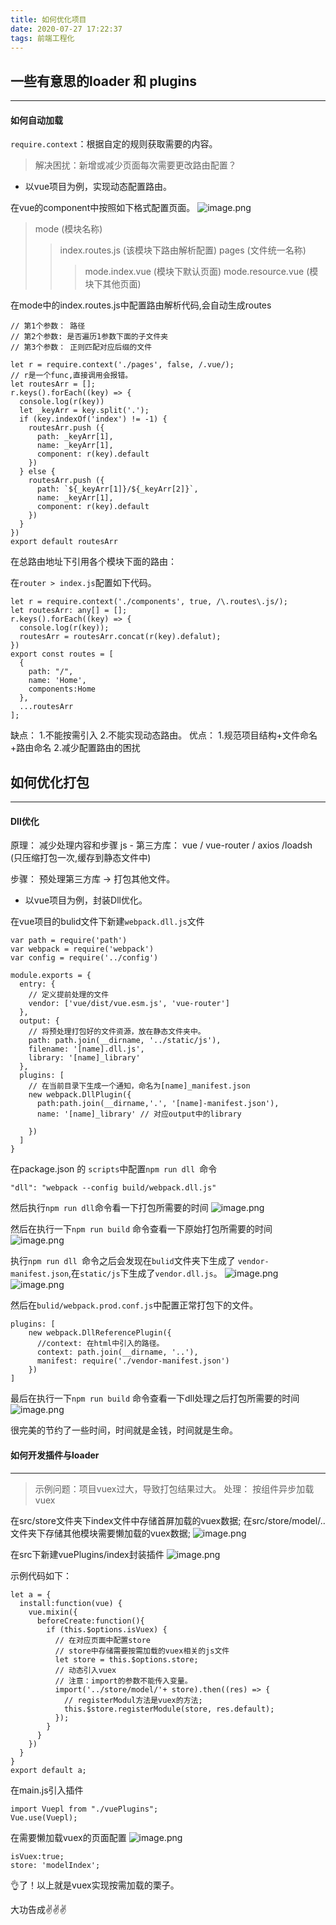 ```yaml
---
title: 如何优化项目
date: 2020-07-27 17:22:37
tags: 前端工程化
---
```




## 一些有意思的loader 和 plugins
---

#### 如何自动加载
`require.context`：根据自定的规则获取需要的内容。

> 解决困扰：新增或减少页面每次需要更改路由配置？

* 以vue项目为例，实现动态配置路由。

在vue的component中按照如下格式配置页面。
![image.png](https://upload-images.jianshu.io/upload_images/11846892-47016d33b4647d29.png?imageMogr2/auto-orient/strip%7CimageView2/2/w/1240)

> mode (模块名称)
>> index.routes.js (该模块下路由解析配置)
>> pages (文件统一名称)
>>> mode.index.vue (模块下默认页面)
>>> mode.resource.vue  (模块下其他页面)

在mode中的index.routes.js中配置路由解析代码,会自动生成routes
```
// 第1个参数： 路径
// 第2个参数: 是否遍历1参数下面的子文件夹
// 第3个参数： 正则匹配对应后缀的文件

let r = require.context('./pages', false, /.vue/);
// r是一个func,直接调用会报错。
let routesArr = [];
r.keys().forEach((key) => {
  console.log(r(key))
  let _keyArr = key.split('.');
  if (key.indexOf('index') != -1) {
    routesArr.push ({
      path: _keyArr[1],
      name: _keyArr[1],
      component: r(key).default
    })
  } else {
    routesArr.push ({
      path: `${_keyArr[1]}/${_keyArr[2]}`,
      name: _keyArr[1],
      component: r(key).default
    })
  }
})
export default routesArr
```
在总路由地址下引用各个模块下面的路由：

在`router > index.js`配置如下代码。
```
let r = require.context('./components', true, /\.routes\.js/);
let routesArr: any[] = [];
r.keys().forEach((key) => {
  console.log(r(key));
  routesArr = routesArr.concat(r(key).defalut);
})
export const routes = [
  {
    path: "/",
    name: 'Home',
    components:Home
  },
  ...routesArr
];
```
缺点： 
  1.不能按需引入
  2.不能实现动态路由。
优点：
  1.规范项目结构+文件命名+路由命名
  2.减少配置路由的困扰

## 如何优化打包
---


#### Dll优化
原理： 减少处理内容和步骤
js - 第三方库： vue / vue-router / axios /loadsh (只压缩打包一次,缓存到静态文件中)

步骤： 预处理第三方库 -> 打包其他文件。

* 以vue项目为例，封装Dll优化。

在vue项目的bulid文件下新建`webpack.dll.js`文件
```
var path = require('path')
var webpack = require('webpack')
var config = require('../config')

module.exports = {
  entry: {
    // 定义提前处理的文件
    vendor: ['vue/dist/vue.esm.js', 'vue-router']
  },
  output: {
    // 将预处理打包好的文件资源，放在静态文件夹中。
    path: path.join(__dirname, '../static/js'),
    filename: '[name].dll.js',
    library: '[name]_library'
  },
  plugins: [
    // 在当前目录下生成一个通知，命名为[name]_manifest.json
    new webpack.DllPlugin({
      path:path.join(__dirname,'.', '[name]-manifest.json'),
      name: '[name]_library' // 对应output中的library

    })
  ]
}
```
在package.json 的 `scripts`中配置`npm run dll `命令
```
"dll": "webpack --config build/webpack.dll.js"
```

然后执行`npm run dll`命令看一下打包所需要的时间
![image.png](https://upload-images.jianshu.io/upload_images/11846892-fafb831343c335b4.png?imageMogr2/auto-orient/strip%7CimageView2/2/w/1240)


然后在执行一下`npm run build` 命令查看一下原始打包所需要的时间
![image.png](https://upload-images.jianshu.io/upload_images/11846892-d5d9ff566fdbde19.png?imageMogr2/auto-orient/strip%7CimageView2/2/w/1240)


执行`npm run dll `命令之后会发现在`bulid`文件夹下生成了
`vendor-manifest.json`,在`static/js`下生成了`vendor.dll.js`。
![image.png](https://upload-images.jianshu.io/upload_images/11846892-4cf356217f7b1eb0.png?imageMogr2/auto-orient/strip%7CimageView2/2/w/1240)
![image.png](https://upload-images.jianshu.io/upload_images/11846892-4e1610e26c92530e.png?imageMogr2/auto-orient/strip%7CimageView2/2/w/1240)

然后在`bulid/webpack.prod.conf.js`中配置正常打包下的文件。

```
plugins: [
    new webpack.DllReferencePlugin({
      //context: 在html中引入的路径。
      context: path.join(__dirname, '..'),
      manifest: require('./vendor-manifest.json')
    })
]
```
最后在执行一下`npm run build` 命令查看一下dll处理之后打包所需要的时间
![image.png](https://upload-images.jianshu.io/upload_images/11846892-cd9552fdd529d347.png?imageMogr2/auto-orient/strip%7CimageView2/2/w/1240)


很完美的节约了一些时间，时间就是金钱，时间就是生命。
#### 如何开发插件与loader
---

> 示例问题：项目vuex过大，导致打包结果过大。
> 处理： 按组件异步加载vuex

在src/store文件夹下index文件中存储首屏加载的vuex数据;
在src/store/model/.. 文件夹下存储其他模块需要懒加载的vuex数据;
![image.png](https://upload-images.jianshu.io/upload_images/11846892-5b5262f39bc46f2c.png?imageMogr2/auto-orient/strip%7CimageView2/2/w/1240)

在src下新建vuePlugins/index封装插件
![image.png](https://upload-images.jianshu.io/upload_images/11846892-8799f362b4bdfdff.png?imageMogr2/auto-orient/strip%7CimageView2/2/w/1240)

示例代码如下：
```
let a = {
  install:function(vue) {
    vue.mixin({
      beforeCreate:function(){
        if (this.$options.isVuex) {
          // 在对应页面中配置store
          // store中存储需要按需加载的vuex相关的js文件
          let store = this.$options.store;
          // 动态引入vuex
          // 注意：import的参数不能传入变量。
          import('../store/model/'+ store).then((res) => {
            // registerModul方法是vuex的方法;
            this.$store.registerModule(store, res.default);
          });
        }
      }
    })
  }
}
export default a;
```
在main.js引入插件
```
import Vuepl from "./vuePlugins";
Vue.use(Vuepl);
```
在需要懒加载vuex的页面配置
![image.png](https://upload-images.jianshu.io/upload_images/11846892-c4e24d770a72ec58.png?imageMogr2/auto-orient/strip%7CimageView2/2/w/1240)
```
isVuex:true;
store: 'modelIndex';
```

👌了！以上就是vuex实现按需加载的栗子。

大功告成✌️✌️✌️
